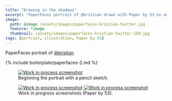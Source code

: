 ```yaml
---
title: "Drawing in the shadows"
excerpt: "PaperFaces portrait of @kristian drawn with Paper by 53 on an iPad."
image: 
  path: &image /assets/images/paperfaces-kristian-twitter.jpg 
  feature: *image
  thumbnail: /assets/images/paperfaces-kristian-twitter-150.jpg
tags: [portrait, illustration, Paper by 53]
---
```


PaperFaces portrait of <a href="http://twitter.com/kristian">@kristian</a>.

{% include boilerplate/paperfaces-2.md %}

<figure>
	<a href="{{ site.url }}/assets/images/paperfaces-kristian-process-1-lg.jpg"><img src="{{ site.url }}/assets/images/paperfaces-kristian-process-1-750.jpg" alt="Work in process screenshot"></a>
	<figcaption>Beginning the portrait with a pencil sketch.</figcaption>
</figure>

<figure class="half">
	<a href="{{ site.url }}/assets/images/paperfaces-kristian-process-2-lg.jpg"><img src="{{ site.url }}/assets/images/paperfaces-kristian-process-2-600.jpg" alt="Work in process screenshot"></a>
	<a href="{{ site.url }}/assets/images/paperfaces-kristian-process-3-lg.jpg"><img src="{{ site.url }}/assets/images/paperfaces-kristian-process-3-600.jpg" alt="Work in process screenshot"></a>
	<figcaption>Work in progress screenshots (Paper by 53).</figcaption>
</figure>
